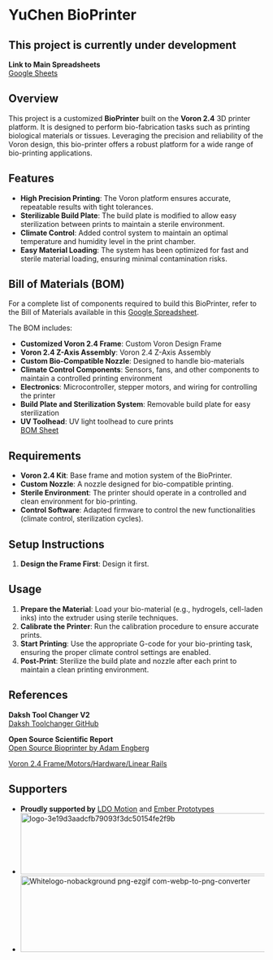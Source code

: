 # YuChen BioPrinter

## This project is currently under development

**Link to Main Spreadsheets**  
[Google Sheets](https://docs.google.com/spreadsheets/d/188soFzGzhO4Uy-CefZMIBgignTyijYFp2OP5K6e-ZxM/edit?usp=sharing)

## Overview

This project is a customized **BioPrinter** built on the **Voron 2.4** 3D printer platform. It is designed to perform bio-fabrication tasks such as printing biological materials or tissues. Leveraging the precision and reliability of the Voron design, this bio-printer offers a robust platform for a wide range of bio-printing applications.

## Features

- **High Precision Printing**: The Voron platform ensures accurate, repeatable results with tight tolerances.
- **Sterilizable Build Plate**: The build plate is modified to allow easy sterilization between prints to maintain a sterile environment.
- **Climate Control**: Added control system to maintain an optimal temperature and humidity level in the print chamber.
- **Easy Material Loading**: The system has been optimized for fast and sterile material loading, ensuring minimal contamination risks.

## Bill of Materials (BOM)

For a complete list of components required to build this BioPrinter, refer to the Bill of Materials available in this [Google Spreadsheet](https://docs.google.com/spreadsheets/d/188soFzGzhO4Uy-CefZMIBgignTyijYFp2OP5K6e-ZxM/edit?usp=sharing).

The BOM includes:
- **Customized Voron 2.4 Frame**: Custom Voron Design Frame
- **Voron 2.4 Z-Axis Assembly**: Voron 2.4 Z-Axis Assembly
- **Custom Bio-Compatible Nozzle**: Designed to handle bio-materials
- **Climate Control Components**: Sensors, fans, and other components to maintain a controlled printing environment
- **Electronics**: Microcontroller, stepper motors, and wiring for controlling the printer
- **Build Plate and Sterilization System**: Removable build plate for easy sterilization
- **UV Toolhead**: UV light toolhead to cure prints  
[BOM Sheet](https://docs.google.com/spreadsheets/d/188soFzGzhO4Uy-CefZMIBgignTyijYFp2OP5K6e-ZxM/edit?usp=sharing)

## Requirements

- **Voron 2.4 Kit**: Base frame and motion system of the BioPrinter.
- **Custom Nozzle**: A nozzle designed for bio-compatible printing.
- **Sterile Environment**: The printer should operate in a controlled and clean environment for bio-printing.
- **Control Software**: Adapted firmware to control the new functionalities (climate control, sterilization cycles).

## Setup Instructions

1. **Design the Frame First**: Design it first.

## Usage

1. **Prepare the Material**: Load your bio-material (e.g., hydrogels, cell-laden inks) into the extruder using sterile techniques.
2. **Calibrate the Printer**: Run the calibration procedure to ensure accurate prints.
3. **Start Printing**: Use the appropriate G-code for your bio-printing task, ensuring the proper climate control settings are enabled.
4. **Post-Print**: Sterilize the build plate and nozzle after each print to maintain a clean printing environment.

## References

**Daksh Tool Changer V2**  
[Daksh Toolchanger GitHub](https://github.com/ankurv2k6/daksh-toolchanger-v2)

**Open Source Scientific Report**  
[Open Source Bioprinter by Adam Engberg](https://www.nature.com/articles/s41598-021-00931-1)

[Voron 2.4 Frame/Motors/Hardware/Linear Rails](https://www.3dlabtech.ca/product/voron-2-starter-bundle-350mm/)

## Supporters

- **Proudly supported by** [LDO Motion](https://ldomotion.com/p/home) and [Ember Prototypes](https://www.emberprototypes.com)
- <img width="500" height="120" alt="logo-3e19d3aadcfb79093f3dc50154fe2f9b" src="https://github.com/user-attachments/assets/eaa6d49e-ab59-41ab-9106-8c8b194f61df" />
- <img width="500" height="150" alt="Whitelogo-nobackground png-ezgif com-webp-to-png-converter" src="https://github.com/user-attachments/assets/c568d8b5-8efa-4f02-b2de-db09ec4c56fb" />


